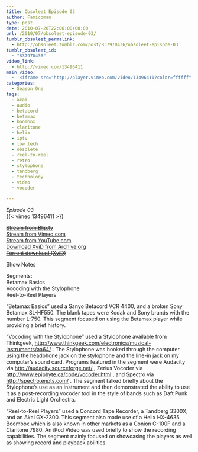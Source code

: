 ```yaml
---
title: Obsoleet Episode 03
author: Famicoman
type: post
date: 2010-07-20T22:06:00+00:00
url: /2010/07/obsoleet-episode-03/
tumblr_obsoleet_permalink:
  - http://obsoleet.tumblr.com/post/837970436/obsoleet-episode-03
tumblr_obsoleet_id:
  - "837970436"
video_link:
  - http://vimeo.com/13496411
main_video:
  - '<iframe src="http://player.vimeo.com/video/13496411?color=ffffff" width="500" height="331" frameborder="0" webkitAllowFullScreen mozallowfullscreen allowFullScreen></iframe>'
categories:
  - Season One
tags:
  - akai
  - audio
  - betacord
  - betamax
  - boombox
  - claritone
  - helix
  - iptv
  - low tech
  - obsolete
  - reel-to-reel
  - retro
  - stylophone
  - tandberg
  - technology
  - video
  - vocoder

---
```

_Episode 03_  
{{< vimeo 13496411 >}}  

[~~Stream from Blip.tv~~](http://blip.tv/file/3906609)  
[Stream from Vimeo.com](http://vimeo.com/13496411)  
[Stream from YouTube.com](https://www.youtube.com/watch?v=UHCkiVm-EK0)  
[Download XviD from Archive.org](http://www.archive.org/details/ObsoleetS01e03)  
[~~Torrent download (XviD)~~](http://torrage.com/torrent/7E1A44FE03CE20B564EF21C6234E9DFD4835DAE5.torrent)  

Show Notes

Segments:  
Betamax Basics  
Vocoding with the Stylophone  
Reel-to-Reel Players

“Betamax Basics” used a Sanyo Betacord VCR 4400, and a broken Sony Betamax SL-HF550. The blank tapes were Kodak and Sony brands with the number L-750. This segment focused on using the Betamax player while providing a brief history.

“Vocoding with the Stylophone” used a Stylophone available from Thinkgeek, <http://www.thinkgeek.com/electronics/musical-instruments/aa64/> . The Stylophone was hooked through the computer using the headphone jack on the stylophone and the line-in jack on my computer’s sound card. Programs featured in the segment were Audacity via <http://audacity.sourceforge.net/> , Zerius Vocoder via <http://www.epiphyte.ca/code/vocoder.html> , and Spectro via <http://spectro.enpts.com/> . The segment talked briefly about the Stylophone’s use as an instrument and then demonstrated the ability to use it as a post-recording vocoder tool in the style of bands such as Daft Punk and Electric Light Orchestra.

“Reel-to-Reel Players” used a Concord Tape Recorder, a Tandberg 3300X, and an Akai GX-2300. This segment also made use of a Helix HX-4635 Boombox which is also known in other markets as a Conion C-100F and a Claritone 7980. An iPod Video was used briefly to show the recording capabilities. The segment mainly focused on showcasing the players as well as showing record and playback abilities.
